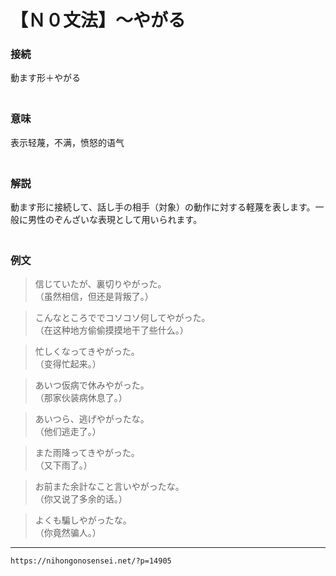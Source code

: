 # 【Ｎ０文法】～やがる


### 接続

動ます形＋やがる  
　

### 意味

表示轻蔑，不满，愤怒的语气  
　

### 解説

動ます形に接続して、話し手の相手（対象）の動作に対する軽蔑を表します。一般に男性のぞんざいな表現として用いられます。  
　

### 例文

>信じていたが、裏切りやがった。  
（虽然相信，但还是背叛了。）  

>こんなところででコソコソ何してやがった。  
（在这种地方偷偷摸摸地干了些什么。）  

>忙しくなってきやがった。  
（变得忙起来。）  

>あいつ仮病で休みやがった。  
（那家伙装病休息了。）  

>あいつら、逃げやがったな。  
（他们逃走了。）  

>また雨降ってきやがった。  
（又下雨了。）  

>お前また余計なこと言いやがったな。  
（你又说了多余的话。）  

>よくも騙しやがったな。  
（你竟然骗人。）

---
`https://nihongonosensei.net/?p=14905`